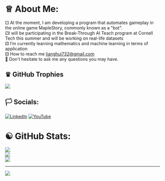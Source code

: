 # ♕  About Me:
⚀ At the moment, I am developing a program that automates gameplay in the online game MapleStory, commonly known as a "bot".<br>⚁I will be participating in the Break-Through AI Teach program at Cornell Tech this summer and will be working on real-life datasets<br>⚂ I’m currently learning mathematics and machine learning in terms of application<br>⚃ How to reach me lianghui732@gmail.com<br> 💬 Don't hesitate to ask me any questions you may have.

## ♛ GitHub Trophies
![](https://github-profile-trophy.vercel.app/?username=WHITEII&theme=oldie)



## 🏳️ Socials:
[![LinkedIn](https://img.shields.io/badge/LinkedIn-%230077B5.svg?logo=linkedin&logoColor=white)](https://linkedin.com/in/https://www.linkedin.com/in/liang-zhang-795279a4/) [![YouTube](https://img.shields.io/badge/YouTube-%23FF0000.svg?logo=YouTube&logoColor=white)](https://youtube.com/@https://www.youtube.com/channel/UCoFSetLW4piOgNrkXWFc3jw) 

# ☯️ GitHub Stats:
![](https://github-readme-stats.vercel.app/api?username=WHITEII&theme=buefy&hide_border=false&include_all_commits=false&count_private=false&bg_color=DEG,gray,white)<br/>
![](https://github-readme-streak-stats.herokuapp.com/?user=WHITEII&theme=buefy&hide_border=false&background=DEG,white,gray)<br/>
![](https://github-readme-stats.vercel.app/api/top-langs/?username=WHITEII&theme=buefy&hide_border=false&include_all_commits=false&count_private=false&layout=compact&bg_color=DEG,gray,white)



---
[![](https://visitcount.itsvg.in/api?id=WHITEII&icon=0&color=0)](https://visitcount.itsvg.in)

<!-- Proudly created with GPRM ( https://gprm.itsvg.in ) -->



